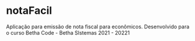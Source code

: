# notaFacil
Aplicação para emissão de nota fiscal para econômicos.
Desenvolvido para o curso Betha Code - Betha SIstemas
2021 - 20221
